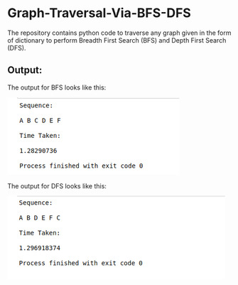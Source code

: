 # Graph-Traversal-Via-BFS-DFS
The repository contains python code to traverse any graph given in the form of dictionary to perform Breadth First Search (BFS) and Depth First Search (DFS).

## Output:

The output for BFS looks like this:

![BFS](https://github.com/Agha-Muqarib/Graph-Traversal-Via-BFS-DFS/blob/main/Images/BFS.png)

The output for DFS looks like this:

![DFS](https://github.com/Agha-Muqarib/Graph-Traversal-Via-BFS-DFS/blob/main/Images/DFS.png)
